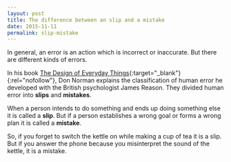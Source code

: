 ```yaml
---
layout: post
title: The difference between an slip and a mistake
date: 2015-11-11
permalink: slip-mistake
---
```



In general, an error is an action which is incorrect or inaccurate. But there are different kinds of errors.

In his book [The Design of Everyday Things](http://www.amazon.de/gp/product/0465050654/ref=as_li_tl?ie=UTF8&camp=1638&creative=6742&creativeASIN=0465050654&linkCode=as2&tag=vereortl-21){:target="_blank"}{:rel="nofollow"}, Don Norman explains the classification of human error he developed with the British psychologist James Reason.
They divided human error into **slips** and **mistakes**.

When a person intends to do something and ends up doing something else it is called a **slip**. But if a person establishes a wrong goal or forms a wrong plan it is called a **mistake**.

So, if you forget to switch the kettle on while making a cup of tea it is a slip. But if you answer the phone because you misinterpret the sound of the kettle, it is a mistake.
